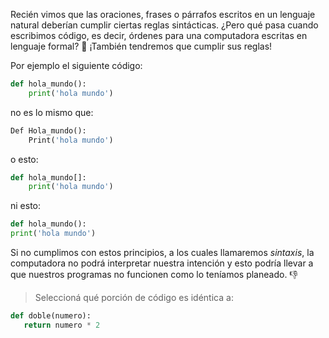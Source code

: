 Recién vimos que las oraciones, frases o párrafos escritos en un lenguaje natural deberían cumplir ciertas reglas sintácticas. ¿Pero qué pasa cuando escribimos código, es decir, órdenes para una computadora escritas en lenguaje formal? :thinking: ¡También tendremos que cumplir sus reglas! 

Por ejemplo el siguiente código:
 
```python
def hola_mundo():
    print('hola mundo')
```

no es lo mismo que:

```python
Def Hola_mundo():
    Print('hola mundo')
```

o esto:

```python
def hola_mundo[]:
    print('hola mundo')
```

ni esto: 

```python
def hola_mundo():
print('hola mundo')
```

Si no cumplimos con estos principios, a los cuales llamaremos _sintaxis_, la computadora no podrá interpretar nuestra intención y esto podría llevar a que nuestros programas no funcionen como lo teníamos planeado. :thumbsdown:

> Seleccioná qué porción de código es idéntica a:
>
```python
def doble(numero):
   return numero * 2
```
